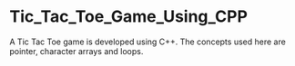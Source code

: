 # Tic_Tac_Toe_Game_Using_CPP
 A Tic Tac Toe game is developed using C++. The concepts used here are pointer, character arrays and loops.
